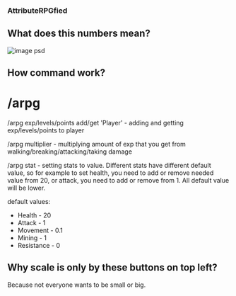 ### AttributeRPGfied

## What does this numbers mean?
![image psd](https://github.com/user-attachments/assets/c3d899de-3658-4ef3-aac0-a7e5b5ab46bc)


## How command work?
# /arpg

/arpg exp/levels/points add/get 'Player' - adding and getting exp/levels/points to player

/arpg multiplier - multiplying amount of exp that you get from walking/breaking/attacking/taking damage

/arpg stat - setting stats to value. Different stats have different default value, so for example to set health, you need to add or remove needed value from 20, or attack, you need to add or remove from 1. All default value will be lower.

default values:
- Health - 20
- Attack - 1
- Movement - 0.1
- Mining - 1
- Resistance - 0

## Why scale is only by these buttons on top left?

Because not everyone wants to be small or big.
